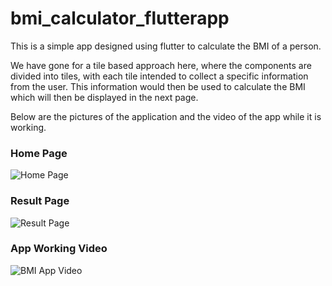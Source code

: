 # bmi_calculator_flutterapp
This is a simple app designed using flutter to calculate the BMI of a person.


We have gone for a tile based approach here, where the components are divided into tiles, with each tile intended to collect a specific information from the user. This information would then be used to calculate the BMI which will then be displayed in the next page.

Below are the pictures of the application and the video of the app while it is working.

### Home Page


![Home Page](https://user-images.githubusercontent.com/50414959/112810614-d4875600-9098-11eb-98e9-6b5181141e52.jpg)


### Result Page


![Result Page](https://user-images.githubusercontent.com/50414959/112810650-dd782780-9098-11eb-85f2-14e3e253d7f7.jpg)


### App Working Video


![BMI App Video](https://user-images.githubusercontent.com/50414959/112814920-65f8c700-909d-11eb-90a6-36bafbdbaf36.gif)

